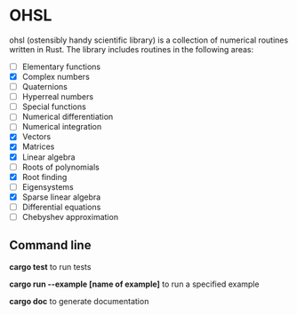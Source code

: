# OHSL
ohsl (ostensibly handy scientific library) is a collection of numerical routines written in Rust. The library includes routines in the following areas:

- [ ] Elementary functions
- [x] Complex numbers
- [ ] Quaternions 
- [ ] Hyperreal numbers
- [ ] Special functions
- [ ] Numerical differentiation
- [ ] Numerical integration
- [x] Vectors
- [x] Matrices
- [x] Linear algebra 
- [ ] Roots of polynomials
- [x] Root finding 
- [ ] Eigensystems
- [x] Sparse linear algebra 
- [ ] Differential equations 
- [ ] Chebyshev approximation

## Command line 

**cargo test** to run tests

**cargo run --example [name of example]** to run a specified example

**cargo doc** to generate documentation

